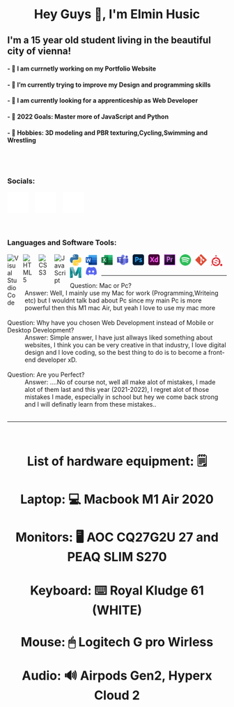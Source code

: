 
# <h1 align="center">Hey Guys 👋, I'm Elmin Husic</h1> 
## I'm a 15 year old student living in the beautiful city of vienna!

#### - 🪪 **I am currnetly working on my Portfolio Website**
#### - 🔫 **I’m currently trying to improve my Design and programming skills**
#### - 👯 **I am currently looking for a apprenticeship as Web Developer**
#### - 🔮 **2022 Goals: Master more of JavaScript and Python**
#### - 🧾 **Hobbies: 3D modeling and PBR texturing,Cycling,Swimming and Wrestling**

<br />
<br />


### **Socials:**

[![Twitter](./img/twitter-dark.svg)](https://twitter.com/Elmin_H772)
&nbsp;&nbsp;
[![Linkdin](./img/linkedin-dark.svg)](https://www.linkedin.com/in/husicelmin/)
&nbsp;&nbsp;
[![Instagram](./img/instagram-dark.svg)](https://www.instagram.com/elmin_h7/)
&nbsp;&nbsp;





<br />


### **Languages and Software Tools:**


<img align="left" alt="Visual Studio Code" width="26px" src="https://cdn.jsdelivr.net/gh/devicons/devicon/icons/vscode/vscode-original.svg" style="padding-right:10px;" />
<img align="left" alt="HTML5" width="26px" src="https://cdn.jsdelivr.net/gh/devicons/devicon/icons/html5/html5-original.svg" style="padding-right:10px;" />
<img align="left" alt="CSS3" width="26px" src="https://cdn.jsdelivr.net/gh/devicons/devicon/icons/css3/css3-original.svg" style="padding-right:10px;" />
<img align="left" alt="JavaScript" width="26px" src="https://cdn.jsdelivr.net/gh/devicons/devicon/icons/javascript/javascript-original.svg" style="padding-right:10px;" />
<img align="left" alt="Python" width="26px" src="python-5.svg" style="padding-right:10px;" />
<img align="left" alt="Word" width="26px" src="word-1.svg" style="padding-right:10px;" />
<img align="left" alt="Excel" width="26px" src="excel-4.svg" style="padding-right:10px;" />
<img align="left" alt="Teams" width="26px" src="microsoft-teams-1.svg" style="padding-right:10px;" />
<img align="left" alt="Photoshop" width="26px" src="adobe-photoshop-2.svg" style="padding-right:10px;" />
<img align="left" alt="XD" width="26px" src="adobe-xd-2.svg" style="padding-right:10px;" >
<img align="left" alt="Premiere" width="26px" src="premiere-cc.svg" style="padding-right:10px;" >
<img align="left" alt="Spotify" width="26px" src="spotify-2.svg" style="padding-right:10px;" >
<img align="left" alt="Git" width="26px" src="git-icon.svg" style="padding-right:10px;" >
<img align="left" alt="SubstancePainter" width="26px" src="substance-painter.svg" style="padding-right:10px;" >
<img align="left" alt="Max" width="26px" src="maya-2017.svg" style="padding-right:10px;" >
<img align="left" alt="Discord" width="26px" src="discord-6.svg" style="padding-right:10px;" >

<br>
<br>

***

<dt>Question: Mac or Pc?</dt>

<dd>Answer: Well, I mainly use my Mac for work (Programming,Writeing etc) but I wouldnt talk bad about Pc since my main Pc is more powerful then this M1 mac Air, but yeah I love to use my mac more</dd>

<br>

<dt> Question: Why have you chosen Web Development instead of Mobile or Desktop Development?</dt>

<dd>Answer: Simple answer, I have just allways liked something about websites, I think you can be very creative in that industry, I love digital design and I love coding, so the best thing to do is to become a front-end developer xD.</dd>

<br>

<dt>Question: Are you Perfect?</dt>

<dd>Answer: ....No of course not, well all make alot of mistakes, I made alot of them last and this year (2021-2022), I regret alot of those mistakes I made, especially in school but hey we come back strong and I will definatly learn from these mistakes..
</dd>

<br>

***

<br>

## <h1 align="center"> **List of hardware equipment: 🗒** </h1> 

## <h1 align="center">**Laptop: 💻** Macbook M1 Air 2020</h1> 
## <h1 align="center">**Monitors: 🖥** AOC CQ27G2U 27 and PEAQ SLIM S270</h1> 
## <h1 align="center">**Keyboard: ⌨️** Royal Kludge 61 (WHITE)</h1> 
## <h1 align="center">**Mouse: 🖱** Logitech G pro Wirless</h1> 
## <h1 align="center">**Audio: 🔊** Airpods Gen2, Hyperx Cloud 2</h1> 

